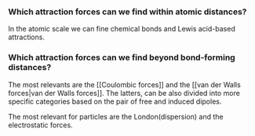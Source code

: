 ### Which attraction forces can we find within atomic distances?
In the atomic scale we can fine chemical bonds and Lewis acid-based attractions.
### Which attraction forces can we find beyond bond-forming distances?
The most relevants are the [[Coulombic forces]] and the [[van der Walls forces|van der Walls forces]]. 
The latters, can be also divided into more specific categories based on the pair of free and induced dipoles.

The most relevant for particles are the London(dispersion) and the electrostatic forces.